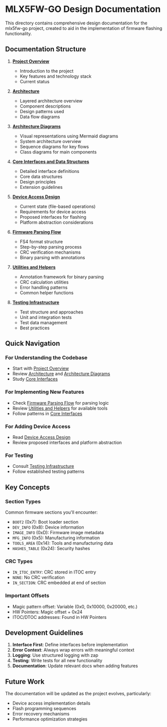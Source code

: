 # MLX5FW-GO Design Documentation

This directory contains comprehensive design documentation for the mlx5fw-go project, created to aid in the implementation of firmware flashing functionality.

## Documentation Structure

1. **[Project Overview](project-overview.md)**
   - Introduction to the project
   - Key features and technology stack
   - Current status

2. **[Architecture](architecture.md)**
   - Layered architecture overview
   - Component descriptions
   - Design patterns used
   - Data flow diagrams

3. **[Architecture Diagrams](architecture-diagram.md)**
   - Visual representations using Mermaid diagrams
   - System architecture overview
   - Sequence diagrams for key flows
   - Class diagrams for main components

4. **[Core Interfaces and Data Structures](core-interfaces.md)**
   - Detailed interface definitions
   - Core data structures
   - Design principles
   - Extension guidelines

5. **[Device Access Design](device-access-design.md)**
   - Current state (file-based operations)
   - Requirements for device access
   - Proposed interfaces for flashing
   - Platform abstraction considerations

6. **[Firmware Parsing Flow](firmware-parsing-flow.md)**
   - FS4 format structure
   - Step-by-step parsing process
   - CRC verification mechanisms
   - Binary parsing with annotations

7. **[Utilities and Helpers](utilities-and-helpers.md)**
   - Annotation framework for binary parsing
   - CRC calculation utilities
   - Error handling patterns
   - Common helper functions

8. **[Testing Infrastructure](testing-infrastructure.md)**
   - Test structure and approaches
   - Unit and integration tests
   - Test data management
   - Best practices

## Quick Navigation

### For Understanding the Codebase
- Start with [Project Overview](project-overview.md)
- Review [Architecture](architecture.md) and [Architecture Diagrams](architecture-diagram.md)
- Study [Core Interfaces](core-interfaces.md)

### For Implementing New Features
- Check [Firmware Parsing Flow](firmware-parsing-flow.md) for parsing logic
- Review [Utilities and Helpers](utilities-and-helpers.md) for available tools
- Follow patterns in [Core Interfaces](core-interfaces.md)

### For Adding Device Access
- Read [Device Access Design](device-access-design.md)
- Review proposed interfaces and platform abstraction

### For Testing
- Consult [Testing Infrastructure](testing-infrastructure.md)
- Follow established testing patterns

## Key Concepts

### Section Types
Common firmware sections you'll encounter:
- `BOOT2` (0x7): Boot loader section
- `DEV_INFO` (0x8): Device information
- `IMAGE_INFO` (0xD): Firmware image metadata
- `MFG_INFO` (0x5): Manufacturing information
- `TOOLS_AREA` (0x14): Tools and manufacturing data
- `HASHES_TABLE` (0x24): Security hashes

### CRC Types
- `IN_ITOC_ENTRY`: CRC stored in ITOC entry
- `NONE`: No CRC verification
- `IN_SECTION`: CRC embedded at end of section

### Important Offsets
- Magic pattern offset: Variable (0x0, 0x10000, 0x20000, etc.)
- HW Pointers: Magic offset + 0x24
- ITOC/DTOC addresses: Found in HW Pointers

## Development Guidelines

1. **Interface First**: Define interfaces before implementation
2. **Error Context**: Always wrap errors with meaningful context
3. **Logging**: Use structured logging with zap
4. **Testing**: Write tests for all new functionality
5. **Documentation**: Update relevant docs when adding features

## Future Work

The documentation will be updated as the project evolves, particularly:
- Device access implementation details
- Flash programming sequences
- Error recovery mechanisms
- Performance optimization strategies